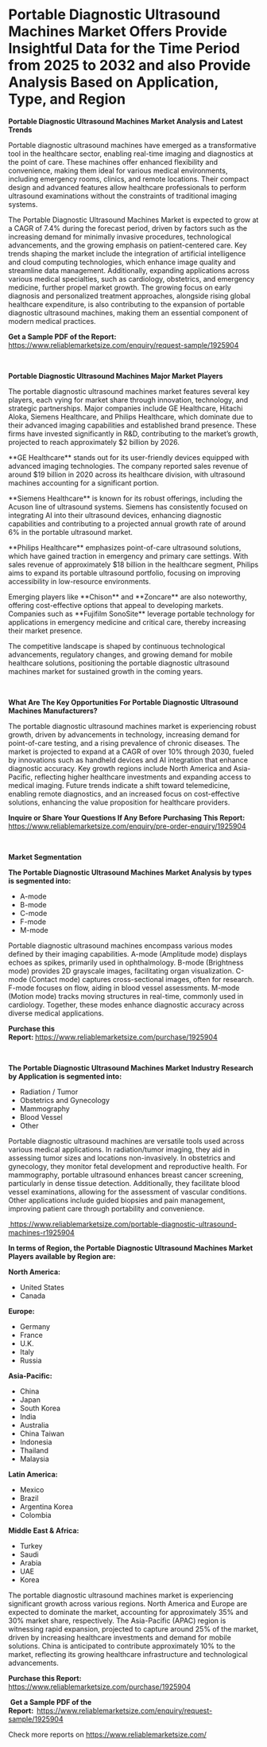 <p><h1>Portable Diagnostic Ultrasound Machines Market Offers Provide Insightful Data for the Time Period from 2025 to 2032 and also Provide Analysis Based on Application, Type, and Region</h1></p><p><strong>Portable Diagnostic Ultrasound Machines Market Analysis and Latest Trends</strong></p>
<p><p>Portable diagnostic ultrasound machines have emerged as a transformative tool in the healthcare sector, enabling real-time imaging and diagnostics at the point of care. These machines offer enhanced flexibility and convenience, making them ideal for various medical environments, including emergency rooms, clinics, and remote locations. Their compact design and advanced features allow healthcare professionals to perform ultrasound examinations without the constraints of traditional imaging systems.</p><p>The Portable Diagnostic Ultrasound Machines Market is expected to grow at a CAGR of 7.4% during the forecast period, driven by factors such as the increasing demand for minimally invasive procedures, technological advancements, and the growing emphasis on patient-centered care. Key trends shaping the market include the integration of artificial intelligence and cloud computing technologies, which enhance image quality and streamline data management. Additionally, expanding applications across various medical specialties, such as cardiology, obstetrics, and emergency medicine, further propel market growth. The growing focus on early diagnosis and personalized treatment approaches, alongside rising global healthcare expenditure, is also contributing to the expansion of portable diagnostic ultrasound machines, making them an essential component of modern medical practices.</p></p>
<p><strong>Get a Sample PDF of the Report:&nbsp;</strong> <a href="https://www.reliablemarketsize.com/enquiry/request-sample/1925904?utm_campaign=2317&utm_medium=2&utm_source=Github&utm_content=ia&utm_term=28032025&utm_id=portable-diagnostic-ultrasound-machines">https://www.reliablemarketsize.com/enquiry/request-sample/1925904</a></p>
<p>&nbsp;</p>
<p><strong>Portable Diagnostic Ultrasound Machines Major Market Players</strong></p>
<p><p>The portable diagnostic ultrasound machines market features several key players, each vying for market share through innovation, technology, and strategic partnerships. Major companies include GE Healthcare, Hitachi Aloka, Siemens Healthcare, and Philips Healthcare, which dominate due to their advanced imaging capabilities and established brand presence. These firms have invested significantly in R&D, contributing to the market’s growth, projected to reach approximately $2 billion by 2026.</p><p>**GE Healthcare** stands out for its user-friendly devices equipped with advanced imaging technologies. The company reported sales revenue of around $19 billion in 2020 across its healthcare division, with ultrasound machines accounting for a significant portion. </p><p>**Siemens Healthcare** is known for its robust offerings, including the Acuson line of ultrasound systems. Siemens has consistently focused on integrating AI into their ultrasound devices, enhancing diagnostic capabilities and contributing to a projected annual growth rate of around 6% in the portable ultrasound market.</p><p>**Philips Healthcare** emphasizes point-of-care ultrasound solutions, which have gained traction in emergency and primary care settings. With sales revenue of approximately $18 billion in the healthcare segment, Philips aims to expand its portable ultrasound portfolio, focusing on improving accessibility in low-resource environments.</p><p>Emerging players like **Chison** and **Zoncare** are also noteworthy, offering cost-effective options that appeal to developing markets. Companies such as **Fujifilm SonoSite** leverage portable technology for applications in emergency medicine and critical care, thereby increasing their market presence.</p><p>The competitive landscape is shaped by continuous technological advancements, regulatory changes, and growing demand for mobile healthcare solutions, positioning the portable diagnostic ultrasound machines market for sustained growth in the coming years.</p></p>
<p>&nbsp;</p>
<p><strong>What Are The Key Opportunities For Portable Diagnostic Ultrasound Machines Manufacturers?</strong></p>
<p><p>The portable diagnostic ultrasound machines market is experiencing robust growth, driven by advancements in technology, increasing demand for point-of-care testing, and a rising prevalence of chronic diseases. The market is projected to expand at a CAGR of over 10% through 2030, fueled by innovations such as handheld devices and AI integration that enhance diagnostic accuracy. Key growth regions include North America and Asia-Pacific, reflecting higher healthcare investments and expanding access to medical imaging. Future trends indicate a shift toward telemedicine, enabling remote diagnostics, and an increased focus on cost-effective solutions, enhancing the value proposition for healthcare providers.</p></p>
<p><strong>Inquire or Share Your Questions If Any Before Purchasing This Report:</strong> <a href="https://www.reliablemarketsize.com/enquiry/pre-order-enquiry/1925904?utm_campaign=2317&utm_medium=2&utm_source=Github&utm_content=ia&utm_term=28032025&utm_id=portable-diagnostic-ultrasound-machines">https://www.reliablemarketsize.com/enquiry/pre-order-enquiry/1925904</a></p>
<p>&nbsp;</p>
<p><strong>Market Segmentation</strong></p>
<p><strong>The Portable Diagnostic Ultrasound Machines Market Analysis by types is segmented into:</strong></p>
<p><ul><li>A-mode</li><li>B-mode</li><li>C-mode</li><li>F-mode</li><li>M-mode</li></ul></p>
<p><p>Portable diagnostic ultrasound machines encompass various modes defined by their imaging capabilities. A-mode (Amplitude mode) displays echoes as spikes, primarily used in ophthalmology. B-mode (Brightness mode) provides 2D grayscale images, facilitating organ visualization. C-mode (Contact mode) captures cross-sectional images, often for research. F-mode focuses on flow, aiding in blood vessel assessments. M-mode (Motion mode) tracks moving structures in real-time, commonly used in cardiology. Together, these modes enhance diagnostic accuracy across diverse medical applications.</p></p>
<p><strong>Purchase this Report:&nbsp;</strong><a href="https://www.reliablemarketsize.com/purchase/1925904?utm_campaign=2317&utm_medium=2&utm_source=Github&utm_content=ia&utm_term=28032025&utm_id=portable-diagnostic-ultrasound-machines">https://www.reliablemarketsize.com/purchase/1925904</a></p>
<p>&nbsp;</p>
<p><strong>The Portable Diagnostic Ultrasound Machines Market Industry Research by Application is segmented into:</strong></p>
<p><ul><li>Radiation / Tumor</li><li>Obstetrics and Gynecology</li><li>Mammography</li><li>Blood Vessel</li><li>Other</li></ul></p>
<p><p>Portable diagnostic ultrasound machines are versatile tools used across various medical applications. In radiation/tumor imaging, they aid in assessing tumor sizes and locations non-invasively. In obstetrics and gynecology, they monitor fetal development and reproductive health. For mammography, portable ultrasound enhances breast cancer screening, particularly in dense tissue detection. Additionally, they facilitate blood vessel examinations, allowing for the assessment of vascular conditions. Other applications include guided biopsies and pain management, improving patient care through portability and convenience.</p></p>
<p><a href="https://www.reliablemarketsize.com/portable-diagnostic-ultrasound-machines-r1925904?utm_campaign=2317&utm_medium=2&utm_source=Github&utm_content=ia&utm_term=28032025&utm_id=portable-diagnostic-ultrasound-machines">&nbsp;https://www.reliablemarketsize.com/portable-diagnostic-ultrasound-machines-r1925904</a></p>
<p><strong>In terms of Region, the Portable Diagnostic Ultrasound Machines Market Players available by Region are:</strong></p>
<p>
    <p> <strong> North America: </strong>
        <ul>
            <li>United States</li>
            <li>Canada</li>
        </ul>
        </p> 
    <p> <strong> Europe: </strong>
        <ul>
            <li>Germany</li>
            <li>France</li>
            <li>U.K.</li>
            <li>Italy</li>
            <li>Russia</li>
        </ul>
        </p> 
    <p> <strong> Asia-Pacific: </strong>
        <ul>
            <li>China</li>
            <li>Japan</li>
            <li>South Korea</li>
            <li>India</li>
            <li>Australia</li>
            <li>China Taiwan</li>
            <li>Indonesia</li>
            <li>Thailand</li>
            <li>Malaysia</li>
        </ul>
        </p> 
    <p> <strong> Latin America: </strong>
        <ul>
            <li>Mexico</li>
            <li>Brazil</li>
            <li>Argentina Korea</li>
            <li>Colombia</li>
        </ul>
        </p> 
    <p> <strong> Middle East & Africa: </strong>
        <ul>
            <li>Turkey</li>
            <li>Saudi</li>
            <li>Arabia</li>
            <li>UAE</li>
            <li>Korea</li>
        </ul>
    </p>
    </p>
<p><p>The portable diagnostic ultrasound machines market is experiencing significant growth across various regions. North America and Europe are expected to dominate the market, accounting for approximately 35% and 30% market share, respectively. The Asia-Pacific (APAC) region is witnessing rapid expansion, projected to capture around 25% of the market, driven by increasing healthcare investments and demand for mobile solutions. China is anticipated to contribute approximately 10% to the market, reflecting its growing healthcare infrastructure and technological advancements.</p></p>
<p><strong>Purchase this Report: </strong><a href="https://www.reliablemarketsize.com/purchase/1925904?utm_campaign=2317&utm_medium=2&utm_source=Github&utm_content=ia&utm_term=28032025&utm_id=portable-diagnostic-ultrasound-machines">https://www.reliablemarketsize.com/purchase/1925904</a></p>
<p>&nbsp;<strong>Get a Sample PDF of the Report:&nbsp;&nbsp;</strong><a href="https://www.reliablemarketsize.com/enquiry/request-sample/1925904?utm_campaign=2317&utm_medium=2&utm_source=Github&utm_content=ia&utm_term=28032025&utm_id=portable-diagnostic-ultrasound-machines">https://www.reliablemarketsize.com/enquiry/request-sample/1925904</a></p>
<p><strong></strong></p>
<p>Check more reports on <a href="https://www.reliablemarketsize.com/?utm_campaign=2317&utm_medium=2&utm_source=Github&utm_content=ia&utm_term=28032025&utm_id=portable-diagnostic-ultrasound-machines">https://www.reliablemarketsize.com/</a></p>